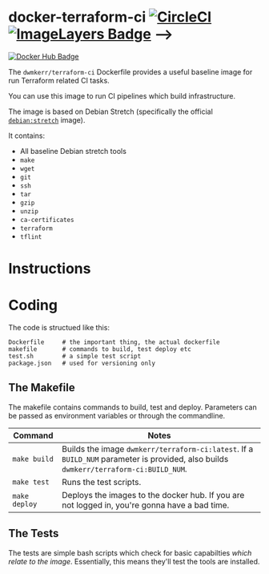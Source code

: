 # docker-terraform-ci [![CircleCI](https://circleci.com/gh/dwmkerr/docker-terraform-ci.svg?style=shield)](https://circleci.com/gh/dwmkerr/docker-terraform-ci) [![ImageLayers Badge](https://badge.imagelayers.io/dwmkerr/terraform-ci:latest.svg)](https://imagelayers.io/?images=dwmkerr/terraform-ci:latest 'Get your own badge on imagelayers.io') -->

[![Docker Hub Badge](http://dockeri.co/image/dwmkerr/terraform-ci)](https://registry.hub.docker.com/u/dwmkerr/terraform-ci/)

The `dwmkerr/terraform-ci` Dockerfile provides a useful baseline image for run Terraform related CI tasks.

You can use this image to run CI pipelines which build infrastructure.

The image is based on Debian Stretch (specifically the official [`debian:stretch`](https://hub.docker.com/_/debian/) image).

It contains:

- All baseline Debian stretch tools
- `make`
- `wget`
- `git`
- `ssh`
- `tar`
- `gzip`
- `unzip`
- `ca-certificates`
- `terraform`
- `tflint`

# Instructions


# Coding

The code is structued like this:

```
Dockerfile     # the important thing, the actual dockerfile
makefile       # commands to build, test deploy etc
test.sh        # a simple test script
package.json   # used for versioning only
```

## The Makefile

The makefile contains commands to build, test and deploy. Parameters can be passed as environment variables or through the commandline.

| Command                  | Notes                             |
|--------------------------|-----------------------------------|
| `make build`             | Builds the image `dwmkerr/terraform-ci:latest`. If a `BUILD_NUM` parameter is provided, also builds `dwmkerr/terraform-ci:BUILD_NUM`. |
| `make test`              | Runs the test scripts. |
| `make deploy`            | Deploys the images to the docker hub. If you are not logged in, you're gonna have a bad time. |

## The Tests

The tests are simple bash scripts which check for basic capabilties *which relate to the image*. Essentially, this means they'll test the tools are installed.
